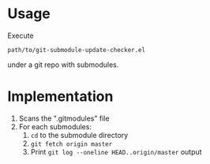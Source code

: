 # Usage

Execute

```
path/to/git-submodule-update-checker.el
```

under a git repo with submodules.

# Implementation

1. Scans the ".gitmodules" file
2. For each submodules:
   1. `cd` to the submodule directory
   2. `git fetch origin master`
   3. Print `git log --oneline HEAD..origin/master` output


